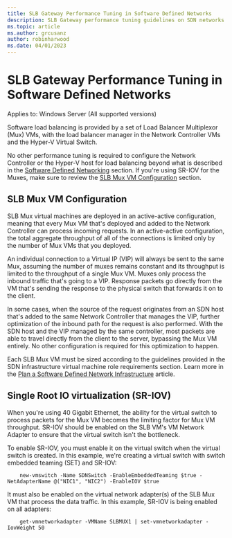 ```yaml
---
title: SLB Gateway Performance Tuning in Software Defined Networks
description: SLB Gateway performance tuning guidelines on SDN networks
ms.topic: article
ms.author: grcusanz
author: robinharwood
ms.date: 04/01/2023
---
```


# SLB Gateway Performance Tuning in Software Defined Networks

Applies to: Windows Server (All supported versions)

Software load balancing is provided by a set of Load Balancer Multiplexor (Mux) VMs, with the load balancer manager in the Network Controller VMs and the Hyper-V Virtual Switch.

No other performance tuning is required to configure the Network Controller or the Hyper-V host for load balancing beyond what is described in the [Software Defined Networking](index.md) section. If you're using SR-IOV for the Muxes, make sure to review the [SLB Mux VM Configuration](#slb-mux-vm-configuration) section.

## SLB Mux VM Configuration

SLB Mux virtual machines are deployed in an active-active configuration, meaning that every Mux VM that's deployed and added to the Network Controller can process incoming requests. In an active-active configuration, the total aggregate throughput of all of the connections is limited only by the number of Mux VMs that you deployed.

An individual connection to a Virtual IP (VIP) will always be sent to the same Mux, assuming the number of muxes remains constant and its throughput is limited to the throughput of a single Mux VM.  Muxes only process the inbound traffic that's going to a VIP.  Response packets go directly from the VM that's sending the response to the physical switch that forwards it on to the client.

In some cases, when the source of the request originates from an SDN host that's added to the same Network Controller that manages the VIP, further optimization of the inbound path for the request is also performed. With the SDN host and the VIP managed by the same controller, most packets are able to travel directly from the client to the server, bypassing the Mux VM entirely. No other configuration is required for this optimization to happen.

Each SLB Mux VM must be sized according to the guidelines provided in the SDN infrastructure virtual machine role requirements section. Learn more in the [Plan a Software Defined Network Infrastructure](/azure-stack/hci/concepts/plan-software-defined-networking-infrastructure) article.

## Single Root IO virtualization (SR-IOV)

When you're using 40 Gigabit Ethernet, the ability for the virtual switch to process packets for the Mux VM becomes the limiting factor for Mux VM throughput. SR-IOV should be enabled on the SLB VM's VM Network Adapter to ensure that the virtual switch isn't the bottleneck.

To enable SR-IOV, you must enable it on the virtual switch when the virtual switch is created.  In this example, we're creating a virtual switch with switch embedded teaming (SET) and SR-IOV:

``` syntax
    new-vmswitch -Name SDNSwitch -EnableEmbeddedTeaming $true -NetAdapterName @("NIC1", "NIC2") -EnableIOV $true
```

It must also be enabled on the virtual network adapter(s) of the SLB Mux VM that process the data traffic.  In this example, SR-IOV is being enabled on all adapters:

``` syntax
    get-vmnetworkadapter -VMName SLBMUX1 | set-vmnetworkadapter -IovWeight 50
```
